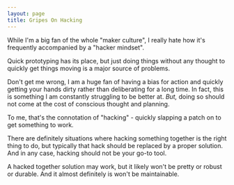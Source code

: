 ```yaml
---
layout: page
title: Gripes On Hacking
---
```


While I'm a big fan of the whole "maker culture", I really hate how it's frequently accompanied by a "hacker mindset". 

Quick prototyping has its place, but just doing things without any thought to quickly get things moving is a major source of problems. 

Don't get me wrong, I am a huge fan of having a bias for action and quickly getting your hands dirty rather than deliberating for a long time. In fact, this is something I am constantly struggling to be better at. _But,_ doing so should not come at the cost of conscious thought and planning. 

To me, that's the connotation of "hacking" - quickly slapping a patch on to get something to work. 

There are definitely situations where hacking something together is the right thing to do, but typically that hack should be replaced by a proper solution. And in any case, hacking should not be your go-to tool. 

A hacked together solution may work, but it likely won't be pretty or robust or durable. And it almost definitely is won't be maintainable. 
